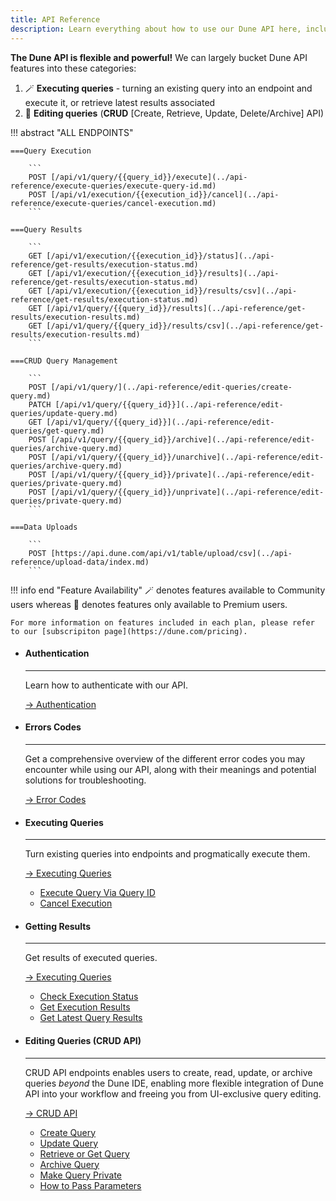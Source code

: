 ```yaml
---
title: API Reference
description: Learn everything about how to use our Dune API here, including common errors
---
```


**The Dune API is flexible and powerful!** We can largely bucket Dune API features into these categories: 

1. 🪄 **Executing queries** - turning an existing query into an endpoint and execute it, or retrieve latest results associated 
2. 💫 **Editing queries** (**CRUD** [Create, Retrieve, Update, Delete/Archive] API) 
<!-- 3. 🪄 **Uploading data** (Write API)  -->

!!! abstract "ALL ENDPOINTS"

    ===Query Execution
    
        ```
        POST [/api/v1/query/{{query_id}}/execute](../api-reference/execute-queries/execute-query-id.md)
        POST [/api/v1/execution/{{execution_id}}/cancel](../api-reference/execute-queries/cancel-execution.md)
        ```

    ===Query Results

        ```
        GET [/api/v1/execution/{{execution_id}}/status](../api-reference/get-results/execution-status.md)
        GET [/api/v1/execution/{{execution_id}}/results](../api-reference/get-results/execution-status.md)
        GET [/api/v1/execution/{{execution_id}}/results/csv](../api-reference/get-results/execution-status.md)
        GET [/api/v1/query/{{query_id}}/results](../api-reference/get-results/execution-results.md)
        GET [/api/v1/query/{{query_id}}/results/csv](../api-reference/get-results/execution-results.md)
        ```

    ===CRUD Query Management

        ```
        POST [/api/v1/query/](../api-reference/edit-queries/create-query.md)
        PATCH [/api/v1/query/{{query_id}}](../api-reference/edit-queries/update-query.md)
        GET [/api/v1/query/{{query_id}}](../api-reference/edit-queries/get-query.md)
        POST [/api/v1/query/{{query_id}}/archive](../api-reference/edit-queries/archive-query.md)
        POST [/api/v1/query/{{query_id}}/unarchive](../api-reference/edit-queries/archive-query.md)
        POST [/api/v1/query/{{query_id}}/private](../api-reference/edit-queries/private-query.md)
        POST [/api/v1/query/{{query_id}}/unprivate](../api-reference/edit-queries/private-query.md)
        ```

    ===Data Uploads

        ```
        POST [https://api.dune.com/api/v1/table/upload/csv](../api-reference/upload-data/index.md)
        ```

!!! info end "Feature Availability"
    🪄 denotes features available to Community users whereas 💫 denotes features only available to Premium users. 

    For more information on features included in each plan, please refer to our [subscripiton page](https://dune.com/pricing).


<div class="grid cards" markdown>

-   #### Authentication

    ---

    Learn how to authenticate with our API.  
    
    [→ Authentication](authentication.md)

-   #### Errors Codes

    ---

    Get a comprehensive overview of the different error codes you may encounter while using our API, along with their meanings and potential solutions for troubleshooting.
    
    [→ Error Codes](errors.md)

-   #### Executing Queries

    ---

    Turn existing queries into endpoints and progmatically execute them.
    
    [→ Executing Queries](execute-queries/index.md)

    - [Execute Query Via Query ID](../api-reference/execute-queries/execute-query-id.md)
    - [Cancel Execution](../api-reference/execute-queries/cancel-execution.md)

-   #### Getting Results

    ---

    Get results of executed queries.
    
    [→ Executing Queries](get-results/index.md)

    - [Check Execution Status](../api-reference/get-results/execution-status.md)
    - [Get Execution Results](../api-reference/get-results/execution-results.md)
    - [Get Latest Query Results](../api-reference/get-results/latest-results.md)

-   #### Editing Queries (CRUD API)

    ---

    CRUD API endpoints enables users to create, read, update, or archive queries *beyond* the Dune IDE, enabling more flexible integration of Dune API into your workflow and freeing you from UI-exclusive query editing.

    [→ CRUD API](edit-queries/index.md)
    
    - [Create Query](../api-reference/edit-queries/create-query.md)
    - [Update Query](../api-reference/edit-queries/update-query.md)
    - [Retrieve or Get Query](../api-reference/edit-queries/get-query.md)
    - [Archive Query](../api-reference/edit-queries/archive-query.md)
    - [Make Query Private](../api-reference/edit-queries/private-query.md)
    - [How to Pass Parameters](../api-reference/edit-queries/parameter-passing.md)

<!-- -   #### Uploading Data (Write API)

    ---

    Use Dune's write API to upload CSV files to a specific table in the Dune database.

    [→ Write API](data-upload/write-api.md) -->
    
</div>
